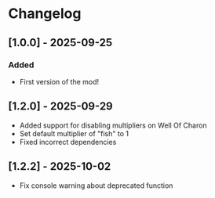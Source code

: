 # Changelog

## [1.0.0] - 2025-09-25

### Added

- First version of the mod!

## [1.2.0] - 2025-09-29

- Added support for disabling multipliers on Well Of Charon
- Set default multiplier of "fish" to 1
- Fixed incorrect dependencies

## [1.2.2] - 2025-10-02

- Fix console warning about deprecated function